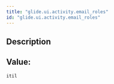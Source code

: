 ```yaml
---
title: "glide.ui.activity.email_roles"
id: "glide.ui.activity.email_roles"
---
```

## Description



## Value: 
```
itil
```